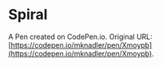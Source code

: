 # Spiral

A Pen created on CodePen.io. Original URL: [https://codepen.io/mknadler/pen/Xmoypb](https://codepen.io/mknadler/pen/Xmoypb).

